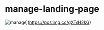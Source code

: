 # manage-landing-page

![manage](https://i.postimg.cc/yxVGBDM3/landing-page.png)](https://postimg.cc/gXTsH2kG)
